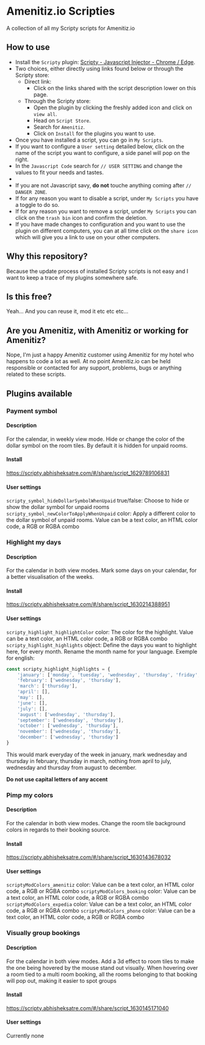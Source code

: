 # Amenitiz.io Scripties

A collection of all my Scripty scripts for Amenitiz.io

## How to use

- Install the `Scripty` plugin: [Scripty - Javascript Injector - Chrome / Edge](https://chrome.google.com/webstore/detail/scripty-javascript-inject/milkbiaeapddfnpenedfgbfdacpbcbam).
- Two choices, either directly using links found below or through the Scripty store:
  - Direct link:
    - Click on the links shared with the script description lower on this page.
  - Through the Scripty store:
    - Open the plugin by clicking the freshly added icon and click on `view all`.
    - Head on `Script Store`.
    - Search for `Amenitiz`.
    - Click on `Install` for the plugins you want to use.
- Once you have installed a script, you can go in `My Scripts`.
- If you want to configure a `User setting` detailed below, click on the name of the script you want to configure, a side panel will pop on the right.
- In the `Javascript Code` search for `// USER SETTING` and change the values to fit your needs and tastes.
-
- If you are not Javascript savy, **do not** touche anything coming after `// DANGER ZONE`.
- If for any reason you want to disable a script, under `My Scripts` you have a toggle to do so.
- If for any reason you want to remove a script, under `My Scripts` you can click on the `trash bin` icon and confirm the deletion.
- If you have made changes to configuration and you want to use the plugin on different computers, you can at all time click on the `share icon` which will give you a link to use on your other computers.

## Why this repository?

Because the update process of installed Scripty scripts is not easy and I want to keep a trace of my plugins somewhere safe.

## Is this free?

Yeah... And you can reuse it, mod it etc etc etc...

## Are you Amenitiz, with Amenitiz or working for Amenitiz?

Nope, I'm just a happy Amenitiz customer using Amenitiz for my hotel who happens to code a lot as well. At no point Amenitiz.io can be held responsible or contacted for any support, problems, bugs or anything related to these scripts.

## Plugins available

### Payment symbol

#### Description

For the calendar, in weekly view mode. Hide or change the color of the dollar symbol on the room tiles. By default it is hidden for unpaid rooms.

#### Install

https://scripty.abhisheksatre.com/#/share/script_1629789106831

#### User settings

`scripty_symbol_hideDollarSymbolWhenUpaid` true/false: Choose to hide or show the dollar symbol for unpaid rooms
`scripty_symbol_newColorToApplyWhenUnpaid` color: Apply a different color to the dollar symbol of unpaid rooms. Value can be a text color, an HTML color code, a RGB or RGBA combo

### Highlight my days

#### Description

For the calendar in both view modes. Mark some days on your calendar, for a better visualisation of the weeks.

#### Install

https://scripty.abhisheksatre.com/#/share/script_1630214388951

#### User settings

`scripty_highlight_highlightColor` color: The color for the highlight. Value can be a text color, an HTML color code, a RGB or RGBA combo
`scripty_highlight_highlights` object: Define the days you want to highlight here, for every month. Rename the month name for your language. Exemple for english:

```js
const scripty_highlight_highlights = {
	'january': ['monday', 'tuesday', 'wednesday', 'thursday', 'friday', 'saturday', 'sunday'],
	'february': ['wednesday', 'thursday'],
	'march': ['thursday'],
	'april': [],
	'may': [],
	'june': [],
	'july': [],
	'august': ['wednesday', 'thursday'],
	'september': ['wednesday', 'thursday'],
	'october': ['wednesday', 'thursday'],
	'november': ['wednesday', 'thursday'],
	'december': ['wednesday', 'thursday']
}
```

This would mark everyday of the week in january, mark wednesday and thursday in february, thursday in march, nothing from april to july, wednesday and thursday from august to december.

**Do not use capital letters of any accent**

### Pimp my colors

#### Description

For the calendar in both view modes. Change the room tile background colors in regards to their booking source.

#### Install

https://scripty.abhisheksatre.com/#/share/script_1630143678032

#### User settings

`scriptyModColors_amenitiz` color: Value can be a text color, an HTML color code, a RGB or RGBA combo
`scriptyModColors_booking` color: Value can be a text color, an HTML color code, a RGB or RGBA combo
`scriptyModColors_expedia` color: Value can be a text color, an HTML color code, a RGB or RGBA combo
`scriptyModColors_phone` color: Value can be a text color, an HTML color code, a RGB or RGBA combo

### Visually group bookings

#### Description

For the calendar in both view modes. Add a 3d effect to room tiles to make the one being hovered by the mouse stand out visually. When hovering over a room tied to a multi room booking, all the rooms belonging to that booking will pop out, making it easier to spot groups

#### Install

https://scripty.abhisheksatre.com/#/share/script_1630145171040

#### User settings

Currently none
